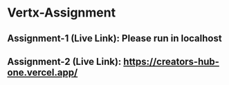 # Vertx-Assignment

## Assignment-1 (Live Link): Please run in localhost

## Assignment-2 (Live Link): https://creators-hub-one.vercel.app/
